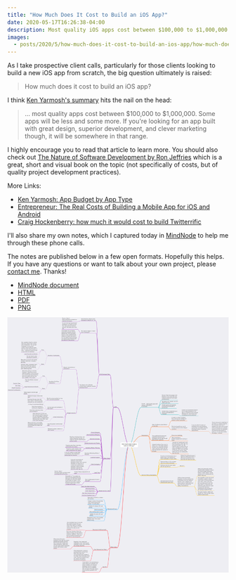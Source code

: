 ```yaml
---
title: "How Much Does It Cost to Build an iOS App?"
date: 2020-05-17T16:26:38-04:00
description: Most quality iOS apps cost between $100,000 to $1,000,000 to build. Some apps will be less and some more. If you're looking for an app built with great design, superior development, and clever marketing though, it will be somewhere in that range.
images:
  - posts/2020/5/how-much-does-it-cost-to-build-an-ios-app/how-much-does-it-cost-to-build-an-ios-app.png
---
```


As I take prospective client calls, particularly for those clients looking to build a new iOS app from scratch, the big question ultimately is raised:

> How much does it cost to build an iOS app?

I think [Ken Yarmosh's summary](https://savvyapps.com/blog/how-much-does-app-cost-massive-review-pricing-budget-considerations) hits the nail on the head:

> ... most quality apps cost between $100,000 to $1,000,000. Some apps will be less and some more. If you're looking for an app built with great design, superior development, and clever marketing though, it will be somewhere in that range.

I highly encourage you to read that article to learn more. You should also check out [The Nature of Software Development by Ron Jeffries](https://pragprog.com/book/rjnsd/the-nature-of-software-development) which is a great, short and visual book on the topic (not specifically of costs, but of quality project development practices).

More Links:

* [Ken Yarmosh: App Budget by App Type](https://savvyapps.com/blog/app-development-costs)
* [Entrepreneur: The Real Costs of Building a Mobile App for iOS and Android ](https://www.entrepreneur.com/article/288027)
* [Craig Hockenberry: how much it would cost to build Twitterrific](http://stackoverflow.com/questions/209170/how-much-does-it-cost-to-develop-an-iphone-application/3926493#3926493)

I'll also share my own notes, which I captured today in [MindNode](https://mindnode.com/) to help me through these phone calls.

The notes are published below in a few open formats. Hopefully this helps. If you have any questions or want to talk about your own project, please [contact me](/contact/). Thanks!

* [MindNode document](how-much-does-it-cost-to-build-an-ios-app.mindnode.zip)
* [HTML](/posts/2020/5/how-much-does-it-cost-to-build-an-ios-app/outline/index.html)
* [PDF](how-much-does-it-cost-to-build-an-ios-app.pdf)
* [PNG](how-much-does-it-cost-to-build-an-ios-app.png)

[![MindNode Notes on How Much Does It Cost to Build an iOS App?](how-much-does-it-cost-to-build-an-ios-app.png)](how-much-does-it-cost-to-build-an-ios-app.png)
